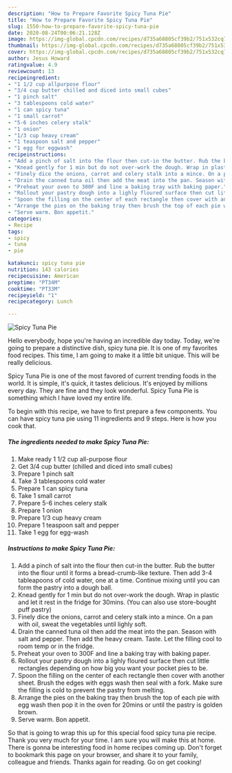 ```yaml
---
description: "How to Prepare Favorite Spicy Tuna Pie"
title: "How to Prepare Favorite Spicy Tuna Pie"
slug: 1550-how-to-prepare-favorite-spicy-tuna-pie
date: 2020-08-24T00:06:21.128Z
image: https://img-global.cpcdn.com/recipes/d735a68805cf39b2/751x532cq70/spicy-tuna-pie-recipe-main-photo.jpg
thumbnail: https://img-global.cpcdn.com/recipes/d735a68805cf39b2/751x532cq70/spicy-tuna-pie-recipe-main-photo.jpg
cover: https://img-global.cpcdn.com/recipes/d735a68805cf39b2/751x532cq70/spicy-tuna-pie-recipe-main-photo.jpg
author: Jesus Howard
ratingvalue: 4.9
reviewcount: 13
recipeingredient:
- "1 1/2 cup allpurpose flour"
- "3/4 cup butter chilled and diced into small cubes"
- "1 pinch salt"
- "3 tablespoons cold water"
- "1 can spicy tuna"
- "1 small carrot"
- "5-6 inches celery stalk"
- "1 onion"
- "1/3 cup heavy cream"
- "1 teaspoon salt and pepper"
- "1 egg for eggwash"
recipeinstructions:
- "Add a pinch of salt into the flour then cut-in the butter. Rub the butter into the flour until it forms a bread-crumb-like texture. Then add 3-4 tableapoons of cold water, one at a time. Continue mixing until you can form the pastry into a dough ball."
- "Knead gently for 1 min but do not over-work the dough. Wrap in plastic and let it rest in the fridge for 30mins. (You can also use store-bought puff pastry)"
- "Finely dice the onions, carrot and celery stalk into a mince. On a pan with oil, sweat the vegetables until lighly soft."
- "Drain the canned tuna oil then add the meat into the pan. Season with salt and pepper. Then add the heavy cream. Taste. Let the filling cool to room temp or in the fridge."
- "Preheat your oven to 300F and line a baking tray with baking paper."
- "Rollout your pastry dough into a lighly floured surface then cut little rectangles depending on how big you want your pocket pies to be."
- "Spoon the filling on the center of each rectangle then cover with another sheet. Brush the edges with eggs wash then seal with a fork. Make sure the filling is cold to prevent the pastry from melting."
- "Arrange the pies on the baking tray then brush the top of each pie with egg wash then pop it in the oven for 20mins or until the pastry is golden brown."
- "Serve warm. Bon appetit."
categories:
- Recipe
tags:
- spicy
- tuna
- pie

katakunci: spicy tuna pie 
nutrition: 143 calories
recipecuisine: American
preptime: "PT34M"
cooktime: "PT33M"
recipeyield: "1"
recipecategory: Lunch

---
```



![Spicy Tuna Pie](https://img-global.cpcdn.com/recipes/d735a68805cf39b2/751x532cq70/spicy-tuna-pie-recipe-main-photo.jpg)

Hello everybody, hope you're having an incredible day today. Today, we're going to prepare a distinctive dish, spicy tuna pie. It is one of my favorites food recipes. This time, I am going to make it a little bit unique. This will be really delicious.

Spicy Tuna Pie is one of the most favored of current trending foods in the world. It is simple, it's quick, it tastes delicious. It's enjoyed by millions every day. They are fine and they look wonderful. Spicy Tuna Pie is something which I have loved my entire life.




To begin with this recipe, we have to first prepare a few components. You can have spicy tuna pie using 11 ingredients and 9 steps. Here is how you cook that.

<!--inarticleads1-->

##### The ingredients needed to make Spicy Tuna Pie:

1. Make ready 1 1/2 cup all-purpose flour
1. Get 3/4 cup butter (chilled and diced into small cubes)
1. Prepare 1 pinch salt
1. Take 3 tablespoons cold water
1. Prepare 1 can spicy tuna
1. Take 1 small carrot
1. Prepare 5-6 inches celery stalk
1. Prepare 1 onion
1. Prepare 1/3 cup heavy cream
1. Prepare 1 teaspoon salt and pepper
1. Take 1 egg for egg-wash




<!--inarticleads2-->

##### Instructions to make Spicy Tuna Pie:

1. Add a pinch of salt into the flour then cut-in the butter. Rub the butter into the flour until it forms a bread-crumb-like texture. Then add 3-4 tableapoons of cold water, one at a time. Continue mixing until you can form the pastry into a dough ball.
1. Knead gently for 1 min but do not over-work the dough. Wrap in plastic and let it rest in the fridge for 30mins. (You can also use store-bought puff pastry)
1. Finely dice the onions, carrot and celery stalk into a mince. On a pan with oil, sweat the vegetables until lighly soft.
1. Drain the canned tuna oil then add the meat into the pan. Season with salt and pepper. Then add the heavy cream. Taste. Let the filling cool to room temp or in the fridge.
1. Preheat your oven to 300F and line a baking tray with baking paper.
1. Rollout your pastry dough into a lighly floured surface then cut little rectangles depending on how big you want your pocket pies to be.
1. Spoon the filling on the center of each rectangle then cover with another sheet. Brush the edges with eggs wash then seal with a fork. Make sure the filling is cold to prevent the pastry from melting.
1. Arrange the pies on the baking tray then brush the top of each pie with egg wash then pop it in the oven for 20mins or until the pastry is golden brown.
1. Serve warm. Bon appetit.




So that is going to wrap this up for this special food spicy tuna pie recipe. Thank you very much for your time. I am sure you will make this at home. There is gonna be interesting food in home recipes coming up. Don't forget to bookmark this page on your browser, and share it to your family, colleague and friends. Thanks again for reading. Go on get cooking!
